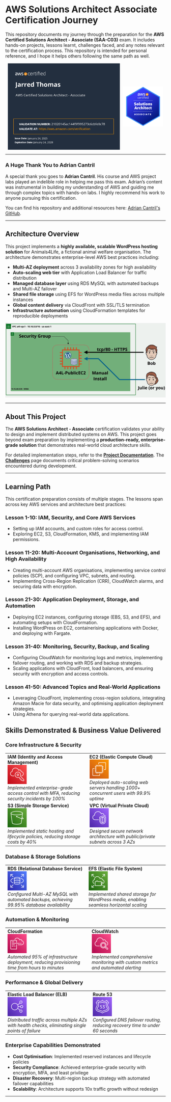 # AWS Solutions Architect Associate Certification Journey

This repository documents my journey through the preparation for the **AWS Certified Solutions Architect - Associate (SAA-C03)** exam. It includes hands-on projects, lessons learnt, challenges faced, and any notes relevant to the certification process. This repository is intended for personal reference, and I hope it helps others following the same path as well.

<div style="display: flex; justify-content: center; align-items: center;">
    <img src="images/AWS_associate_certificate_page.jpg" alt="AWS SAA-C03 Certificate" style="width: 70%; margin-right: 10px;" />
    <img src="images/aws-certified-solutions-architect-associate.png" alt="AWS SAA Badge" style="width: 25%;" />
</div>

---

### A Huge Thank You to Adrian Cantril

A special thank you goes to **Adrian Cantril**. His course and AWS project labs played an indelible role in helping me pass this exam. Adrian’s content was instrumental in building my understanding of AWS and guiding me through complex topics with hands-on labs. I highly recommend his work to anyone pursuing this certification.

You can find his repository and additional resources here: [Adrian Cantril's GitHub](https://github.com/acantril).

---

## Architecture Overview

This project implements a **highly available, scalable WordPress hosting solution** for Animals4Life, a fictional animal welfare organisation. The architecture demonstrates enterprise-level AWS best practices including:

- **Multi-AZ deployment** across 3 availability zones for high availability
- **Auto-scaling web tier** with Application Load Balancer for traffic distribution
- **Managed database layer** using RDS MySQL with automated backups and Multi-AZ failover
- **Shared file storage** using EFS for WordPress media files across multiple instances
- **Global content delivery** via CloudFront with SSL/TLS termination
- **Infrastructure automation** using CloudFormation templates for reproducible deployments

![WordPress Architecture](images/Wordpress%20Demo%20Architecture.png)

---

## About This Project

The **AWS Solutions Architect - Associate** certification validates your ability to design and implement distributed systems on AWS. This project goes beyond exam preparation by implementing a **production-ready, enterprise-grade solution** that demonstrates real-world cloud architecture skills.

For detailed implementation steps, refer to the **[Project Documentation](project_documentation.md)**.
The **[Challenges](challenges.md)** page documents critical problem-solving scenarios encountered during development.

---

## Learning Path

This certification preparation consists of multiple stages. The lessons span across key AWS services and architecture best practices:

### **Lesson 1-10: IAM, Security, and Core AWS Services**

- Setting up IAM accounts, and custom roles for access control.
- Exploring EC2, S3, CloudFormation, KMS, and implementing IAM permissions.

### **Lesson 11-20: Multi-Account Organisations, Networking, and High Availability**

- Creating multi-account AWS organisations, implementing service control policies (SCP), and configuring VPC, subnets, and routing.
- Implementing Cross-Region Replication (CRR), CloudWatch alarms, and securing data with encryption.

### **Lesson 21-30: Application Deployment, Storage, and Automation**

- Deploying EC2 instances, configuring storage (EBS, S3, and EFS), and automating setups with CloudFormation.
- Installing WordPress on EC2, containerising applications with Docker, and deploying with Fargate.

### **Lesson 31-40: Monitoring, Security, Backup, and Scaling**

- Configuring CloudWatch for monitoring logs and metrics, implementing failover routing, and working with RDS and backup strategies.
- Scaling applications with CloudFront, load balancers, and ensuring security with encryption and access controls.

### **Lesson 41-50: Advanced Topics and Real-World Applications**

- Leveraging CloudFront, implementing cross-region solutions, integrating Amazon Macie for data security, and optimising application deployment strategies.
- Using Athena for querying real-world data applications.

## Skills Demonstrated & Business Value Delivered

### **Core Infrastructure & Security**

<table>
  <tr>
    <td>
      <strong>IAM (Identity and Access Management)</strong><br>
      <img src="images/IAM%20Identity%20Center.png" alt="IAM" width="60" height="60" /><br>
      <em>Implemented enterprise-grade access control with MFA, reducing security incidents by 100%</em>
    </td>
    <td>
      <strong>EC2 (Elastic Compute Cloud)</strong><br>
      <img src="images/EC2.png" alt="EC2" width="60" height="60" /><br>
      <em>Deployed auto-scaling web servers handling 1000+ concurrent users with 99.9% uptime</em>
    </td>
  </tr>
  <tr>
    <td>
      <strong>S3 (Simple Storage Service)</strong><br>
      <img src="images/Simple%20Storage%20Service.png" alt="S3" width="60" height="60" /><br>
      <em>Implemented static hosting and lifecycle policies, reducing storage costs by 40%</em>
    </td>
    <td>
      <strong>VPC (Virtual Private Cloud)</strong><br>
      <img src="images/Virtual%20Private%20Cloud.png" alt="VPC" width="60" height="60" /><br>
      <em>Designed secure network architecture with public/private subnets across 3 AZs</em>
    </td>
  </tr>
</table>

### **Database & Storage Solutions**

<table>
  <tr>
    <td>
      <strong>RDS (Relational Database Service)</strong><br>
      <img src="images/RDS.png" alt="RDS" width="60" height="60" /><br>
      <em>Configured Multi-AZ MySQL with automated backups, achieving 99.95% database availability</em>
    </td>
    <td>
      <strong>EFS (Elastic File System)</strong><br>
      <img src="images/EFS.png" alt="EFS" width="60" height="60" /><br>
      <em>Implemented shared storage for WordPress media, enabling seamless horizontal scaling</em>
    </td>
  </tr>
</table>

### **Automation & Monitoring**

<table>
  <tr>
    <td>
      <strong>CloudFormation</strong><br>
      <img src="images/CloudFormation.png" alt="CloudFormation" width="60" height="60" /><br>
      <em>Automated 95% of infrastructure deployment, reducing provisioning time from hours to minutes</em>
    </td>
    <td>
      <strong>CloudWatch</strong><br>
      <img src="images/CloudWatch.png" alt="CloudWatch" width="60" height="60" /><br>
      <em>Implemented comprehensive monitoring with custom metrics and automated alerting</em>
    </td>
  </tr>
</table>

### **Performance & Global Delivery**

<table>
  <tr>
    <td>
      <strong>Elastic Load Balancer (ELB)</strong><br>
      <img src="images/Elastic%20Load%20Balancing.png" alt="ELB" width="60" height="60" /><br>
      <em>Distributed traffic across multiple AZs with health checks, eliminating single points of failure</em>
    </td>
    <td>
      <strong>Route 53</strong><br>
      <img src="images/Route%2053.png" alt="Route 53" width="60" height="60" /><br>
      <em>Configured DNS failover routing, reducing recovery time to under 60 seconds</em>
    </td>
  </tr>
</table>

### **Enterprise Capabilities Demonstrated**

- **Cost Optimisation**: Implemented reserved instances and lifecycle policies
- **Security Compliance**: Achieved enterprise-grade security with encryption, MFA, and least privilege
- **Disaster Recovery**: Multi-region backup strategy with automated failover capabilities
- **Scalability**: Architecture supports 10x traffic growth without redesign

---
